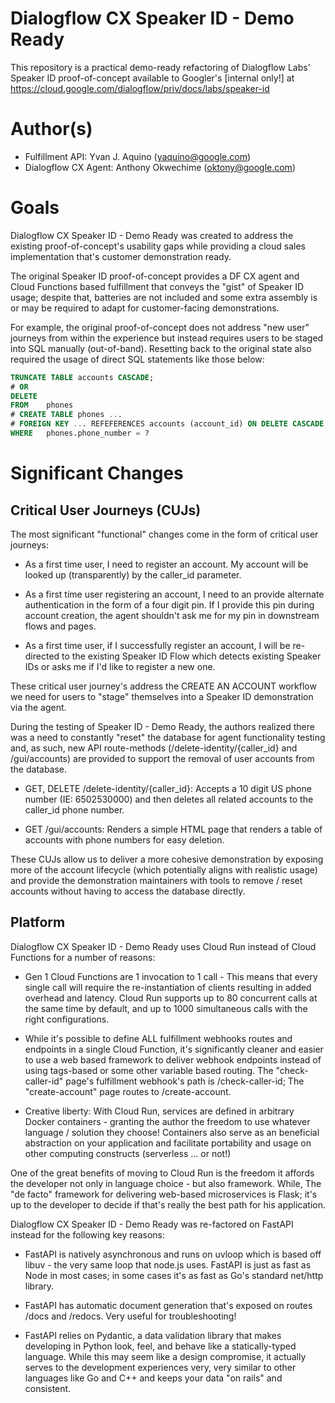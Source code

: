 # Dialogflow CX Speaker ID - Demo Ready
This repository is a practical demo-ready refactoring of Dialogflow Labs' Speaker ID proof-of-concept available to Googler's [internal only!] at https://cloud.google.com/dialogflow/priv/docs/labs/speaker-id

# Author(s)
- Fulfillment API: Yvan J. Aquino (yaquino@google.com)
- Dialogflow CX Agent: Anthony Okwechime (oktony@google.com)

# Goals
Dialogflow CX Speaker ID - Demo Ready was created to address the existing proof-of-concept's usability gaps while providing a cloud sales implementation that's customer demonstration ready.

The original Speaker ID proof-of-concept provides a DF CX agent and Cloud Functions based fulfillment that conveys the "gist" of Speaker ID usage; despite that, batteries are not included and some extra assembly is or may be required to adapt for customer-facing demonstrations.  

For example, the original proof-of-concept does not address "new user" journeys from within the experience but instead requires users to be staged into SQL  manually (out-of-band).  Resetting back to the original state also required the usage of direct SQL statements like those below:

```sql
TRUNCATE TABLE accounts CASCADE;
# OR
DELETE 
FROM    phones
# CREATE TABLE phones ... 
# FOREIGN KEY ... REFEFERENCES accounts (account_id) ON DELETE CASCADE
WHERE   phones.phone_number = ? 
```


# Significant Changes
## Critical User Journeys (CUJs)
The most significant "functional" changes come in the form of critical user journeys:

- As a first time user, I need to register an account.  My account will be looked up (transparently) by the caller_id parameter.

- As a first time user registering an account, I need to an provide alternate authentication in the form of a four digit pin.  If I provide this pin during account creation, the agent shouldn't  ask me for my pin in downstream flows and pages.

- As a first time user, if I successfully register an account, I will be re-directed to the existing Speaker ID Flow which detects existing Speaker IDs or asks me if I'd like to register a new one.

These critical user journey's address the CREATE AN ACCOUNT workflow we need for users to "stage" themselves into a Speaker ID demonstration via the agent.  

During the testing of Speaker ID - Demo Ready, the authors realized there was a need to constantly "reset" the database for agent functionality testing and, as such, new API route-methods (/delete-identity/{caller_id} and /gui/accounts) are provided to support the removal of user accounts from the database.

 - GET, DELETE /delete-identity/{caller_id}:  Accepts a 10 digit US phone number (IE: 6502530000) and then deletes all related accounts to the caller_id phone number.

 - GET /gui/accounts: Renders a simple HTML page that renders a table of accounts with phone numbers for easy deletion.  

These CUJs allow us to deliver a more cohesive demonstration by exposing more of the account lifecycle (which potentially aligns with realistic usage) and provide the demonstration maintainers with tools to remove / reset accounts without having to access the database directly.

## Platform
Dialogflow CX Speaker ID - Demo Ready uses Cloud Run instead of Cloud Functions for a number of reasons:

- Gen 1 Cloud Functions are 1 invocation to 1 call - This means that every single call will require the re-instantiation of clients resulting in added overhead and latency.  Cloud Run supports up to 80 concurrent calls at the same time by default, and up to 1000 simultaneous calls with the right configurations.  

- While it's possible to define ALL fulfillment webhooks routes and endpoints in a single Cloud Function, it's significantly cleaner and easier to use a web based framework to deliver webhook endpoints instead of using tags-based or some other variable based routing.  The "check-caller-id" page's fulfillment webhook's path is /check-caller-id; The "create-account" page routes to /create-account.  

- Creative liberty: With Cloud Run, services are defined in arbitrary Docker containers - granting the author the freedom to use whatever language / solution they choose!  Containers also serve as an beneficial abstraction on your application and facilitate portability and usage on other computing constructs (serverless ... or not!)

One of the great benefits of moving to Cloud Run is the freedom it affords the developer not only in language choice - but also  framework.  While, The "de facto" framework for delivering web-based microservices is Flask; it's up to the  developer to decide if that's really the best path for his application.

Dialogflow CX Speaker ID - Demo Ready was re-factored on FastAPI instead for the following key reasons:

- FastAPI is natively asynchronous and runs on uvloop which is based off libuv - the very same loop that node.js uses.  FastAPI is just as fast as Node in most cases; in some cases it's as fast as Go's standard net/http library.  

- FastAPI has automatic document generation that's exposed on routes /docs and /redocs.  Very useful for troubleshooting!

- FastAPI relies on Pydantic, a data validation library that makes developing in Python look, feel, and behave like a statically-typed language.  While this may seem like a design compromise, it actually serves to the development experiences very, very similar to other languages like Go and C++ and keeps your data "on rails" and consistent.  